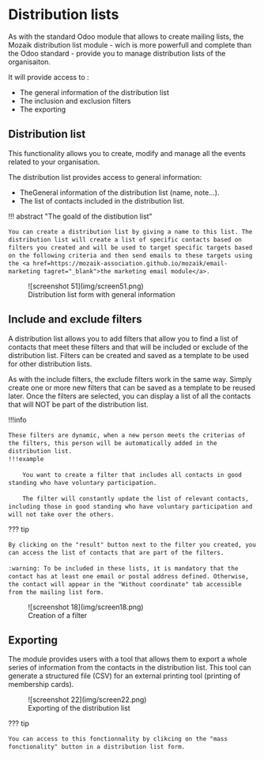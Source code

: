 # Distribution lists

As with the standard Odoo module that allows to create mailing lists, the Mozaik distribution list module - wich is more powerfull and complete than the Odoo standard - provide you to manage distribution lists of the organisaiton.

It will provide access to :

- The general information of the distribution list
- The inclusion and exclusion filters
- The exporting

## Distribution list

This functionality allows you to create, modify and manage all the events related to your organisation.

The distribution list provides access to general information:

- TheGeneral information of the distribution list (name, note...).
- The list of contacts included in the distribution list.

!!! abstract "The goald of the distibution list" 

    You can create a distribution list by giving a name to this list. The distribution list will create a list of specific contacts based on filters you created and will be used to target specific targets based on the following criteria and then send emails to these targets using the <a href=https://mozaik-association.github.io/mozaik/email-marketing tagret="_blank">the marketing email module</a>. 

<figure markdown>
![screenshot 51](img/screen51.png)
 <figcaption>Distribution list form with general information</figcaption>
</figure>


## Include and exclude filters

    
A distribution list allows you to add filters that allow you to find a list of contacts that meet these filters and that will be included or exclude of the distribution list. Filters can be created and saved as a template to be used for other distribution lists.

As with the include filters, the exclude filters work in the same way. Simply create one or more new filters that can be saved as a template to be reused later. Once the filters are selected, you can display a list of all the contacts that will NOT be part of the distribution list.

!!!info

    These filters are dynamic, when a new person meets the criterias of the filters, this person will be automatically added in the distribution list.
    !!!example

        You want to create a filter that includes all contacts in good standing who have voluntary participation.

        The filter will constantly update the list of relevant contacts, including those in good standing who have voluntary participation and will not take over the others.

??? tip

    By clicking on the "result" button next to the filter you created, you can access the list of contacts that are part of the filters.

    :warning: To be included in these lists, it is mandatory that the contact has at least one email or postal address defined. Otherwise, the contact will appear in the "Without coordinate" tab accessible from the mailing list form.

<figure markdown>
![screenshot 18](img/screen18.png)
<figcaption>Creation of a filter</figcaption>
</figure>


## Exporting

The module provides users with a tool that allows them to export a whole series of information from the contacts in the distribution list. This tool can generate a structured file (CSV) for an external printing tool (printing of membership cards).

<figure markdown>
![screenshot 22](img/screen22.png)
 <figcaption>Exporting of the distribution list</figcaption>
</figure>

??? tip

    You can access to this fonctionnality by clikcing on the "mass fonctionality" button in a distribution list form.